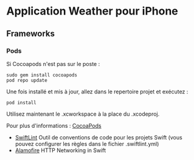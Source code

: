#  Application Weather pour iPhone


## Frameworks

### Pods

Si Cocoapods n'est pas sur le poste :
```
sudo gem install cocoapods
pod repo update
```

Une fois installé et mis à jour, allez dans le repertoire projet et exécutez :
```
pod install
```

Utilisez maintenant le .xcworkspace à la place du .xcodeproj.

Pour plus d'informations : [CocoaPods](http://cocoapods.org/)

- [SwiftLint](https://cocoapods.org/pods/SwiftLint) Outil de conventions de code pour les projets Swift  (vous pouvez configurer les règles dans le fichier .swiftlint.yml)
- [Alamofire](https://cocoapods.org/pods/Alamofire)  HTTP Networking in Swift
